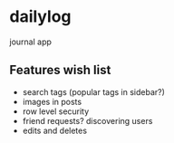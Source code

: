 # dailylog
journal app

## Features wish list

- search tags (popular tags in sidebar?)
- images in posts
- row level security
- friend requests? discovering users
- edits and deletes

